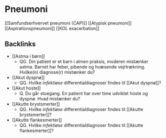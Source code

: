 # Pneumoni
[[Samfundserhvervet pneumoni (CAP)]]
[[Atypisk pneumoni]]
[[Aspirationspneumoni]]
[[KOL exacerbation]]

## Backlinks
* [[Astma i børn]]
	* QG. Din patient er et barn i almen praksis, moderen mistænker astma. Barnet har feber, pibende og hvæsende vejrtrækning. Hvilke(n) diagnose(r) mistænker du?
* [[Akut dyspnø]]
	* QG. Hvilke *infektiøse* differentialdiagnoser findes til [[Akut dyspnø]]?
* [[Akut hoste]]
	* Q. Du går stuegang. En patient har over time udviklet hoste og dyspnø. Hvad mistænker du?
* [[Akutte brystsmerter]]
	* QG. Hvilke *infektiøse* differentialdiagnoser findes til [[Akutte brystsmerter]]?
* [[Akutte flankesmerter]]
	* QG. Hvilke *infektiøse* differentialdiagnoser findes til [[Akutte flankesmerter]]?

<!-- {BearID:FFA77865-F52F-4096-82BE-6B08350B5CC9-795-0000069D8D8AB3CC} -->
